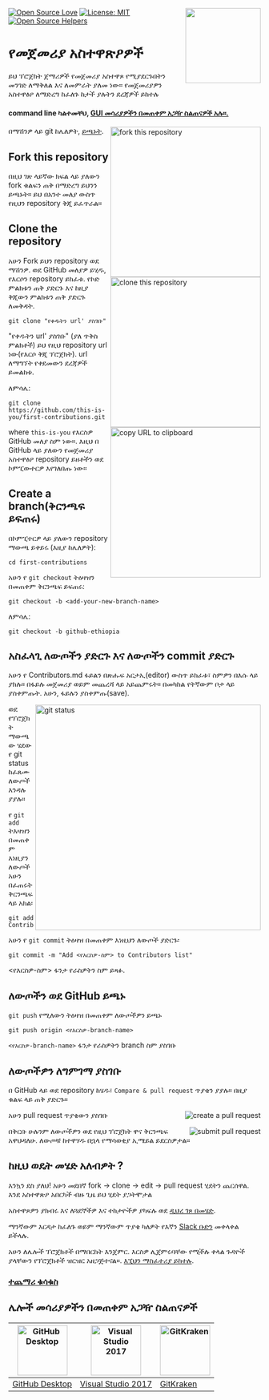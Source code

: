 [![Open Source Love](https://badges.frapsoft.com/os/v1/open-source.svg?v=103)](https://github.com/ellerbrock/open-source-badges/)
[<img align="right" width="150" src="https://firstcontributions.github.io/assets/Readme/join-slack-team.png">](https://join.slack.com/t/firstcontributors/shared_invite/enQtNjkxNzQwNzA2MTMwLTVhMWJjNjg2ODRlNWZhNjIzYjgwNDIyZWYwZjhjYTQ4OTBjMWM0MmFhZDUxNzBiYzczMGNiYzcxNjkzZDZlMDM)
[![License: MIT](https://img.shields.io/badge/License-MIT-green.svg)](https://opensource.org/licenses/MIT)
[![Open Source Helpers](https://www.codetriage.com/roshanjossey/first-contributions/badges/users.svg)](https://www.codetriage.com/roshanjossey/first-contributions)


# የመጀመሪያ አስተዋጽዖዎች

ይህ ፕሮጀክት ጀማሪዎች የመጀመሪያ አስተዋጾ የሚያደርጉበትን መንገድ ለማቅለል እና ለመምራት ያለመ ነው። የመጀመሪያዎን አስተዋፅዖ ለማድረግ ከፈለጉ ከታች ያሉትን ደረጃዎች ይከተሉ


#### command line ካልተመቸህ, [GUI መሳሪያዎችን በመጠቀም አጋዥ ስልጠናዎች አሉ።.](#Tutorials-Usin'-Other-Tools)

<img align="right" width="300" src="https://firstcontributions.github.io/assets/Readme/fork.png" alt="fork this repository" />

በማሽንዎ ላይ git ከሌለዎት, [ይጫኑት](https://help.github.com/articles/set-up-git/).

## Fork this repository

በዚህ ገጽ ላይኛው ክፍል ላይ ያለውን fork ቁልፍን ጠቅ በማድረግ ይህንን ይጫኑት። 
ይህ በአንተ መለያ ውስጥ የዚህን repository ቅጂ ይፈጥራል።

## Clone the repository

<img align="right" width="300" src="https://firstcontributions.github.io/assets/Readme/clone.png" alt="clone this repository" />

አሁን Fork ይህን repository ወደ ማሽንዎ. ወደ GitHub መለያዎ ይሂዱ, የእርሶን repository ይክፈቱ. የኮድ ምልክቱን ጠቅ ያድርጉ እና ከዚያ ቅጂውን ምልክቱን ጠቅ ያድርጉ ለመቅዳት.

```
git clone "የቀዱትን url' ያስገቡ"
```
"የቀዱትን url' ያስገቡ" (ያለ ጥቅስ ምልክቶች) ይህ የዚህ repository url ነው(የእርሶ ቅጂ ፕሮጀክት). url ለማግኘት የቀደመውን ደረጃዎች ይመልከቱ.

<img align="right" width="300" src="https://firstcontributions.github.io/assets/Readme/copy-to-clipboard.png" alt="copy URL to clipboard" />

ለምሳሌ:

```
git clone https://github.com/this-is-you/first-contributions.git
```

where `this-is-you` የእርስዎ GitHub መለያ ስም ነው።. እዚህ በ GitHub ላይ ያለውን የመጀመሪያ አስተዋፅዖ repository ይዘቶችን ወደ ኮምፒውተርዎ እየገለበጡ ነው።

## Create a branch(ቅርንጫፍ ይፍጠሩ)

በኮምፒተርዎ ላይ ያለውን repository ማውጫ ይቀይሩ (እዚያ ከሌለዎት):

```
cd first-contributions
```

አሁን የ `git checkout` ትዕዛዝን በመጠቀም ቅርንጫፍ ይፍጠሩ:

```
git checkout -b <add-your-new-branch-name>
```

ለምሳሌ:

```
git checkout -b github-ethiopia
```

## አስፈላጊ ለውጦችን ያድርጉ እና ለውጦችን commit ያድርጉ

አሁን የ Contributors.md ፋይልን በጽሑፍ አርታኢ(editor) ውስጥ ይክፈቱ፣ ስምዎን በእሱ ላይ ያክሉ። በፋይሉ መጀመሪያ ወይም መጨረሻ ላይ አይጨምሩት። በመካከል የትኛውም ቦታ ላይ ያስቀምጡት. አሁን, ፋይሉን ያስቀምጡ(save).

<img align="right" width="450" src="https://firstcontributions.github.io/assets/Readme/git-status.png" alt="git status" />

ወደ የፕሮጀክት ማውጫው ሄደው የ git status ከፈጸሙ ለውጦች እንዳሉ ያያሉ።

የ `git add` ትእዛዝን በመጠቀም እነዚያን ለውጦች አሁን በፈጠሩት ቅርንጫፍ ላይ አክል፡

```
git add Contributors.md
```

አሁን የ `git commit` ትዕዛዝ በመጠቀም እነዚህን ለውጦች ያድርጉ፡

```
git commit -m "Add <የእርስዎ-ስም> to Contributors list"
```

<የእርስዎ-ስም> ፋንታ የራስዎትን ስም ይጻፉ.

## ለውጦችን ወደ GitHub ይጫኑ

`git push` የሚለውን ትዕዛዝ በመጠቀም ለውጦችዎን ይጫኑ

```
git push origin <የእርስዎ-branch-name>
```

`<የእርስዎ-branch-name>` ፋንታ የራስዎትን branch ስም ያስገቡ

## ለውጦችዎን ለግምገማ ያስገቡ

በ GitHub ላይ ወደ repository ከሄዱ፣ `Compare & pull request` ጥያቄን ያያሉ። በዚያ ቁልፍ ላይ ጠቅ ያድርጉ።

<img style="float: right;" src="https://firstcontributions.github.io/assets/Readme/compare-and-pull.png" alt="create a pull request" />

አሁን pull request ጥያቄውን ያስገቡ

<img style="float: right;" src="https://firstcontributions.github.io/assets/Readme/submit-pull-request.png" alt="submit pull request" />

በቅርቡ ሁሉንም ለውጦችዎን ወደ የዚህ ፕሮጀክት ዋና ቅርንጫፍ አዋህዳለሁ. ለውጦቹ ከተዋሃዱ በኋላ የማሳወቂያ ኢሜይል ይደርስዎታል።

## ከዚህ ወዴት መሄድ አለብዎት ?

እንኳን ደስ ያለህ! አሁን መደበኛ fork -> clone -> edit -> pull request ሂደትን ጨርሰዋል. እንደ አስተዋጽዖ አበርካች ብዙ ጊዜ ይህ ሂደት ያጋትሞታል

አስተዋጾዎን ያክብሩ እና ለጓደኞችዎ እና ተከታዮችዎ ያካፍሉ ወደ [ዲህረ ገጾ በመሄድ](https://firstcontributions.github.io/#social-share).

ማንኛውም እርዳታ ከፈለጉ ወይም ማንኛውም ጥያቄ ካለዎት የእኛን [Slack ቡድን](https://join.slack.com/t/firstcontributors/shared_invite/enQtMzE1MTYwNzI3ODQ0LTZiMDA2OGI2NTYyNjM1MTFiNTc4YTRhZTg4OWZjMzA0ZWZmY2UxYzVkMzI1ZmVmOWI4ODdkZWQwNTM2NDVmNjY) መቀላቀል ይችላሉ.

አሁን ለሌሎች ፕሮጀክቶች በማበርከት እንጀምር. እርስዎ ሊጀምሩባቸው የሚችሉ ቀላል ጉዳዮች ያላቸውን የፕሮጀክቶች ዝርዝር አዘጋጅተናል።. [እኚህን ማስፈተሪያ ይከተሉ](https://roshanjossey.github.io/first-contributions/#project-list).

### [ተጨማሪ ቁሳቁስ](../additional-material/git_workflow_scenarios/additional-material.md)

## ሌሎች መሳሪያዎችን በመጠቀም አጋዥ ስልጠናዎች

|<a href="../github-desktop-tutorial.md"><img alt="GitHub Desktop" src="https://desktop.github.com/images/desktop-icon.svg" width="100"></a>|<a href="../github-windows-vs2017-tutorial.md"><img alt="Visual Studio 2017" src="https://upload.wikimedia.org/wikipedia/commons/c/cd/Visual_Studio_2017_Logo.svg" width="100"></a>|<a href="../gitkraken-tutorial.md"><img alt="GitKraken" src="https://firstcontributions.github.io/assets/Readme/gk-icon.png" width="100"></a>|
|---|---|---|
|[GitHub Desktop](../github-desktop-tutorial.md)|[Visual Studio 2017](../github-windows-vs2017-tutorial.md)|[GitKraken](../gitkraken-tutorial.md)| 
